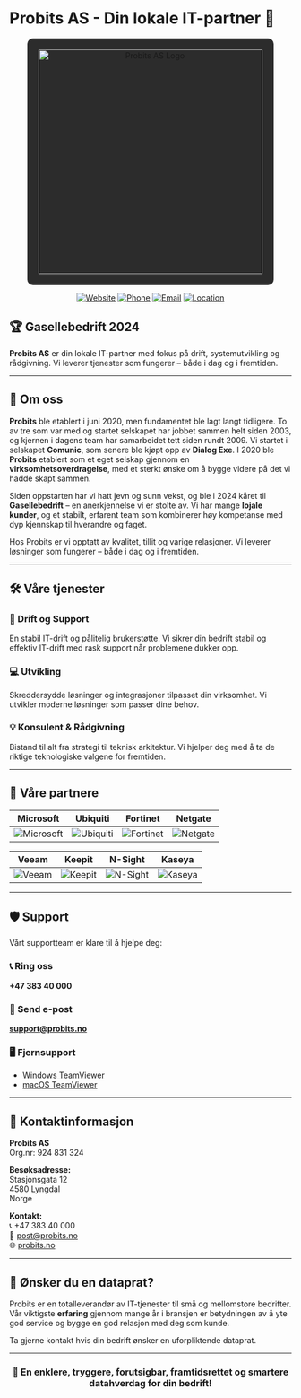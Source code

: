 # Probits AS - Din lokale IT-partner 🚀

<div align="center">
  <img src="https://probits.no/pb-logo-full_white_orange.svg" alt="Probits AS Logo" width="400" style="background: #2c2c2c; padding: 20px; border-radius: 10px;">
</div>

<div align="center">
  
[![Website](https://img.shields.io/badge/Website-probits.no-orange?style=for-the-badge&logo=firefox&logoColor=white)](https://probits.no)
[![Phone](https://img.shields.io/badge/Ring_oss-+47_383_40_000-green?style=for-the-badge&logo=phone&logoColor=white)](tel:+4738340000)
[![Email](https://img.shields.io/badge/Email-post@probits.no-blue?style=for-the-badge&logo=gmail&logoColor=white)](mailto:post@probits.no)
[![Location](https://img.shields.io/badge/Lyngdal-Norge-red?style=for-the-badge&logo=googlemaps&logoColor=white)](https://maps.google.com/?q=Stasjonsgata+12,+4580+Lyngdal)

</div>

## 🏆 Gasellebedrift 2024

**Probits AS** er din lokale IT-partner med fokus på drift, systemutvikling og rådgivning. Vi leverer tjenester som fungerer – både i dag og i fremtiden.

---

## 🎯 Om oss

**Probits** ble etablert i juni 2020, men fundamentet ble lagt langt tidligere. To av tre som var med og startet selskapet har jobbet sammen helt siden 2003, og kjernen i dagens team har samarbeidet tett siden rundt 2009. Vi startet i selskapet **Comunic**, som senere ble kjøpt opp av **Dialog Exe**. I 2020 ble **Probits** etablert som et eget selskap gjennom en **virksomhetsoverdragelse**, med et sterkt ønske om å bygge videre på det vi hadde skapt sammen.

Siden oppstarten har vi hatt jevn og sunn vekst, og ble i 2024 kåret til **Gasellebedrift** – en anerkjennelse vi er stolte av. Vi har mange **lojale kunder**, og et stabilt, erfarent team som kombinerer høy kompetanse med dyp kjennskap til hverandre og faget.

Hos Probits er vi opptatt av kvalitet, tillit og varige relasjoner. Vi leverer løsninger som fungerer – både i dag og i fremtiden.

---

## 🛠️ Våre tjenester

### 🔧 Drift og Support
En stabil IT-drift og pålitelig brukerstøtte. Vi sikrer din bedrift stabil og effektiv IT-drift med rask support når problemene dukker opp.

### 💻 Utvikling
Skreddersydde løsninger og integrasjoner tilpasset din virksomhet. Vi utvikler moderne løsninger som passer dine behov.

### 💡 Konsulent & Rådgivning
Bistand til alt fra strategi til teknisk arkitektur. Vi hjelper deg med å ta de riktige teknologiske valgene for fremtiden.

---

## 🤝 Våre partnere

<div align="center">

| Microsoft | Ubiquiti | Fortinet | Netgate |
|:---------:|:--------:|:--------:|:-------:|
| ![Microsoft](https://img.shields.io/badge/Microsoft-0078D4?style=for-the-badge&logo=microsoft&logoColor=white) | ![Ubiquiti](https://img.shields.io/badge/Ubiquiti-0559C9?style=for-the-badge&logo=ubiquiti&logoColor=white) | ![Fortinet](https://img.shields.io/badge/Fortinet-EE3124?style=for-the-badge&logo=fortinet&logoColor=white) | ![Netgate](https://img.shields.io/badge/Netgate-212121?style=for-the-badge&logo=pfsense&logoColor=white) |

| Veeam | Keepit | N-Sight | Kaseya |
|:-----:|:------:|:-------:|:------:|
| ![Veeam](https://img.shields.io/badge/Veeam-00B336?style=for-the-badge&logo=veeam&logoColor=white) | ![Keepit](https://img.shields.io/badge/Keepit-4285F4?style=for-the-badge&logo=google-cloud&logoColor=white) | ![N-Sight](https://img.shields.io/badge/N--Sight-FF6B35?style=for-the-badge&logo=n8n&logoColor=white) | ![Kaseya](https://img.shields.io/badge/Kaseya-1E88E5?style=for-the-badge&logo=kaseya&logoColor=white) |

</div>

---

## 🛡️ Support

Vårt supportteam er klare til å hjelpe deg:

### 📞 Ring oss
**+47 383 40 000**

### 📧 Send e-post
**support@probits.no**

### 🖥️ Fjernsupport
- [Windows TeamViewer](https://download.teamviewer.com/download/TeamViewerQS.exe)
- [macOS TeamViewer](https://download.teamviewer.com/download/TeamViewer.dmg)

---

## 📍 Kontaktinformasjon

**Probits AS**  
Org.nr: 924 831 324

**Besøksadresse:**  
Stasjonsgata 12  
4580 Lyngdal  
Norge

**Kontakt:**  
📞 +47 383 40 000  
📧 post@probits.no  
🌐 [probits.no](https://probits.no)

---

## 💼 Ønsker du en dataprat?

Probits er en totalleverandør av IT-tjenester til små og mellomstore bedrifter. Vår viktigste **erfaring** gjennom mange år i bransjen er betydningen av å yte god service og bygge en god relasjon med deg som kunde.

Ta gjerne kontakt hvis din bedrift ønsker en uforpliktende dataprat.

---

<div align="center">

### 🚀 En enklere, tryggere, forutsigbar, framtidsrettet og smartere datahverdag for din bedrift!

</div>
